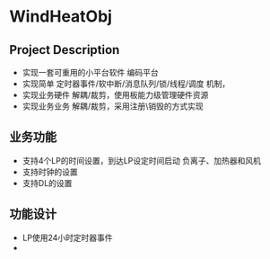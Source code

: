 # WindHeatObj

## Project Description
- 实现一套可重用的小平台软件 编码平台
- 实现简单 定时器事件/软中断/消息队列/锁/线程/调度 机制，
- 实现业务硬件 解耦/裁剪，使用板能力级管理硬件资源
- 实现业务业务 解耦/裁剪，采用注册\销毁的方式实现


## 业务功能
- 支持4个LP的时间设置，到达LP设定时间启动 负离子、加热器和风机
- 支持时钟的设置
- 支持DL的设置




## 功能设计
- LP使用24小时定时器事件
- 